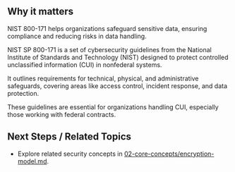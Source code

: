 
## Why it matters
NIST 800-171 helps organizations safeguard sensitive data, ensuring compliance and reducing risks in data handling.

NIST SP 800-171 is a set of cybersecurity guidelines from the National Institute of Standards and Technology (NIST) designed to protect controlled unclassified information (CUI) in nonfederal systems.

It outlines requirements for technical, physical, and administrative safeguards, covering areas like access control, incident response, and data protection.

These guidelines are essential for organizations handling CUI, especially those working with federal contracts.

## Next Steps / Related Topics
- Explore related security concepts in [02-core-concepts/encryption-model.md](/02-core-concepts/encryption-model).
